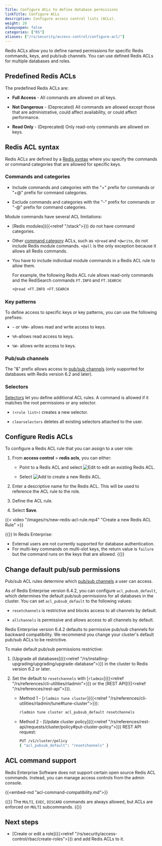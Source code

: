```yaml
---
Title: Configure ACLs to define database permissions
linkTitle: Configure ACLs
description: Configure access control lists (ACLs).
weight: 20
alwaysopen: false
categories: ["RS"]
aliases: ["/rs/security/access-control/configure-acl/"]
---
```


Redis ACLs allow you to define named permissions for specific Redis commands, keys, and pub/sub channels. You can use defined Redis ACLs for multiple databases and roles.

## Predefined Redis ACLs

The predefined Redis ACLs are:

- **Full Access** - All commands are allowed on all keys.

- **Not Dangerous** - (Deprecated) All commands are allowed except those that are administrative, could affect availability, or could affect performance.

- **Read Only** - (Deprecated) Only read-only commands are allowed on keys.

## Redis ACL syntax

Redis ACLs are defined by a [Redis syntax](https://redis.io/docs/manual/security/acl/#acl-rules) where you specify the commands or command categories that are allowed for specific keys.

### Commands and categories

- Include commands and categories with the "+" prefix for commands or "+@" prefix for command categories.

- Exclude commands and categories with the "-" prefix for commands or "-@" prefix for command categories.

Module commands have several ACL limitations:

- [Redis modules]({{<relref "/stack">}}) do not have command categories.

- Other [command category](https://redis.io/docs/management/security/acl/#command-categories) ACLs, such as `+@read` and `+@write`, do not include Redis module commands. `+@all` is the only exception because it allows all Redis commands.

- You have to include individual module commands in a Redis ACL rule to allow them.

    For example, the following Redis ACL rule allows read-only commands and the RediSearch commands `FT.INFO` and `FT.SEARCH`:

    ```sh
    +@read +FT.INFO +FT.SEARCH
    ```

### Key patterns

To define access to specific keys or key patterns, you can use the following prefixes:

- `~` or `%RW~` allows read and write access to keys.

- `%R~`allows read access to keys.

- `%W~` allows write access to keys.

### Pub/sub channels

The "&" prefix allows access to [pub/sub channels](https://redis.io/docs/manual/pubsub/) (only supported for databases with Redis version 6.2 and later).

### Selectors

[Selectors](https://redis.io/docs/management/security/acl/#selectors) let you define additional ACL rules. A command is allowed if it matches the root permissions or any selector.

- `(<rule list>)` creates a new selector.

- `clearselectors` deletes all existing selectors attached to the user.

## Configure Redis ACLs

To configure a Redis ACL rule that you can assign to a user role:

1. From **access control** > **redis acls**, you can either:

    - Point to a Redis ACL and select ![Edit](/images/rc/icon_edit.png#no-click "Edit") to edit an existing Redis ACL.

    - Select ![Add](/images/rs/icon_add.png#no-click "Add") to create a new Redis ACL.

1. Enter a descriptive name for the Redis ACL. This will be used to reference the ACL rule to the role.

1. Define the ACL rule.

1. Select **Save**.

{{< video "/images/rs/new-redis-acl-rule.mp4" "Create a new Redis ACL Rule" >}}

{{<note>}}
In Redis Enterprise:
- External users are not currently supported for database authentication.
- For multi-key commands on multi-slot keys, the return value is `failure` but the command runs on the keys that are allowed.
{{</note>}}

## Change default pub/sub permissions

Pub/sub ACL rules determine which [pub/sub channels](https://redis.io/docs/manual/pubsub/) a user can access.

As of Redis Enterprise version 6.4.2, you can configure `acl_pubsub_default`, which determines the default pub/sub permissions for all databases in the cluster. You can set `acl_pubsub_default` to the following values:

- `resetchannels` is restrictive and blocks access to all channels by default.

- `allchannels` is permissive and allows access to all channels by default. 

Redis Enterprise version 6.4.2 defaults to permissive pub/sub channels for backward compatibility. We recommend you change your cluster's default pub/sub ACLs to be restrictive.

To make default pub/sub permissions restrictive:

1. [Upgrade all databases]({{<relref "/rs/installing-upgrading/upgrading/upgrade-database">}}) in the cluster to Redis version 6.2 or later.

1. Set the default to `resetchannels` with [`rladmin`]({{<relref "/rs/references/cli-utilities/rladmin">}}) or the [REST API]({{<relref "/rs/references/rest-api">}}).

    - Method 1 - [`rladmin tune cluster`]({{<relref "/rs/references/cli-utilities/rladmin/tune#tune-cluster">}}):

        ```sh
        rladmin tune cluster acl_pubsub_default resetchannels
        ```

    - Method 2 - [Update cluster policy]({{<relref "/rs/references/rest-api/requests/cluster/policy#put-cluster-policy">}}) REST API request:

        ```sh
        PUT /v1/cluster/policy
        { "acl_pubsub_default": "resetchannels" }
        ```

## ACL command support

Redis Enterprise Software does not support certain open source Redis ACL commands. Instead, you can manage access controls from the admin console.

{{<embed-md "acl-command-compatibility.md">}}

{{<note>}}
The `MULTI`, `EXEC`, `DISCARD` commands are always allowed, but ACLs are enforced on `MULTI` subcommands.
{{</note>}}

## Next steps

- [Create or edit a role]({{<relref "/rs/security/access-control/rbac/create-roles">}}) and add Redis ACLs to it.
